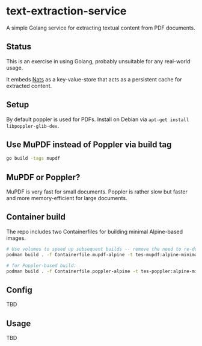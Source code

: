 # text-extraction-service

A simple Golang service for extracting textual content from PDF documents.

## Status

This is an exercise in using Golang, probably unsuitable for any real-world usage.

It embeds [Nats](https://nats.io/) as a key-value-store that acts as a persistent cache for extracted content.

## Setup

By default poppler is used for PDFs.
Install on Debian via `apt-get install libpoppler-glib-dev`.

## Use MuPDF instead of Poppler via build tag

```sh
go build -tags mupdf
```

## MuPDF or Poppler?

MuPDF is very fast for small documents. Poppler is rather slow but faster and more memory-efficient for large documents.

## Container build

The repo includes two Containerfiles for building minimal Alpine-based images.

```sh
# Use volumes to speed up subsequent builds -- remove the need to re-download and re-compile all dependencies:
podman build . -f Containerfile.mupdf-alpine -t tes-mupdf:alpine-minimal --volume /tmp/buildcache:/go --volume /tmp/cache:/.cache/

# for Poppler-based build:
podman build . -f Containerfile.poppler-alpine -t tes-poppler:alpine-minimal --volume /tmp/buildcache:/go --volume /tmp/cache:/.cache/
```

## Config

TBD

## Usage

TBD
